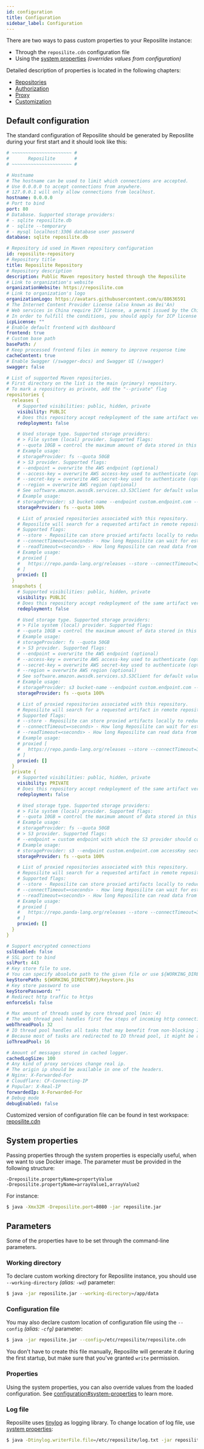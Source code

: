 ```yaml
---
id: configuration
title: Configuration
sidebar_label: Configuration
---
```


There are two ways to pass custom properties to your Reposilite instance:

- Through the `reposilite.cdn` configuration file
- Using the [system properties](#system-properties) _(overrides values from configuration)_

Detailed description of properties is located in the following chapters:

- [Repositories](./repositories)
- [Authorization](./authorization)
- [Proxy](./proxy)
- [Customization](./customization)

## Default configuration

The standard configuration of Reposilite should be generated
by Reposilite during your first start and it should look like this:

```yaml
# ~~~~~~~~~~~~~~~~~~~~~~ #
#       Reposilite       #
# ~~~~~~~~~~~~~~~~~~~~~~ #

# Hostname
# The hostname can be used to limit which connections are accepted.
# Use 0.0.0.0 to accept connections from anywhere.
# 127.0.0.1 will only allow connections from localhost.
hostname: 0.0.0.0
# Port to bind
port: 80
# Database. Supported storage providers:
# - sqlite reposilite.db
# - sqlite --temporary
# - mysql localhost:3306 database user password
database: sqlite reposilite.db

# Repository id used in Maven repository configuration
id: reposilite-repository
# Repository title
title: Reposilite Repository
# Repository description
description: Public Maven repository hosted through the Reposilite
# Link to organization's website
organizationWebsite: https://reposilite.com
# Link to organization's logo
organizationLogo: https://avatars.githubusercontent.com/u/88636591
# The Internet Content Provider License (also known as Bei'An)
# Web services in China require ICP license, a permit issued by the Chinese government to permit China-based websites to operate in China.
# In order to fulfill the conditions, you should apply for ICP license from your service provider and fill in this parameter.
icpLicense: ""
# Enable default frontend with dashboard
frontend: true
# Custom base path
basePath: /
# Keep processed frontend files in memory to improve response time
cacheContent: true
# Enable Swagger (/swagger-docs) and Swagger UI (/swagger)
swagger: false

# List of supported Maven repositories.
# First directory on the list is the main (primary) repository.
# To mark a repository as private, add the "--private" flag
repositories {
  releases {
    # Supported visibilities: public, hidden, private
    visibility: PUBLIC
    # Does this repository accept redeployment of the same artifact version
    redeployment: false

    # Used storage type. Supported storage providers:
    # > File system (local) provider. Supported flags:
    # --quota 10GB = control the maximum amount of data stored in this repository. (Supported formats: 90%, 500MB, 10GB)
    # Example usage:
    # storageProvider: fs --quota 50GB
    # > S3 provider. Supported flags:
    # --endpoint = overwrite the AWS endpoint (optional)
    # --access-key = overwrite AWS access-key used to authenticate (optional)
    # --secret-key = overwrite AWS secret-key used to authenticate (optional)
    # --region = overwrite AWS region (optional)
    # See software.amazon.awssdk.services.s3.S3Client for default values
    # Example usage:
    # storageProvider: s3 bucket-name --endpoint custom.endpoint.com --access-key accessKey --secret-key secretKey --region region
    storageProvider: fs --quota 100%

    # List of proxied repositories associated with this repository.
    # Reposilite will search for a requested artifact in remote repositories listed below.
    # Supported flags:
    # --store - Reposilite can store proxied artifacts locally to reduce response time and improve stability
    # --connectTimeout=<seconds> - How long Reposilite can wait for establishing the connection with a remote host (default: 3s)
    # --readTimeout=<seconds> - How long Reposilite can read data from remote proxy. (default: 15s)
    # Example usage:
    # proxied [
    #   https://repo.panda-lang.org/releases --store --connectTimeout=3 --readTimeout=15 --auth user:token
    # ]
    proxied: []
  }
  snapshots {
    # Supported visibilities: public, hidden, private
    visibility: PUBLIC
    # Does this repository accept redeployment of the same artifact version
    redeployment: false

    # Used storage type. Supported storage providers:
    # > File system (local) provider. Supported flags:
    # --quota 10GB = control the maximum amount of data stored in this repository. (Supported formats: 90%, 500MB, 10GB)
    # Example usage:
    # storageProvider: fs --quota 50GB
    # > S3 provider. Supported flags:
    # --endpoint = overwrite the AWS endpoint (optional)
    # --access-key = overwrite AWS access-key used to authenticate (optional)
    # --secret-key = overwrite AWS secret-key used to authenticate (optional)
    # --region = overwrite AWS region (optional)
    # See software.amazon.awssdk.services.s3.S3Client for default values
    # Example usage:
    # storageProvider: s3 bucket-name --endpoint custom.endpoint.com --access-key accessKey --secret-key secretKey --region region
    storageProvider: fs --quota 100%

    # List of proxied repositories associated with this repository.
    # Reposilite will search for a requested artifact in remote repositories listed below.
    # Supported flags:
    # --store - Reposilite can store proxied artifacts locally to reduce response time and improve stability
    # --connectTimeout=<seconds> - How long Reposilite can wait for establishing the connection with a remote host (default: 3s)
    # --readTimeout=<seconds> - How long Reposilite can read data from remote proxy. (default: 15s)
    # Example usage:
    # proxied [
    #   https://repo.panda-lang.org/releases --store --connectTimeout=3 --readTimeout=15 --auth user:token
    # ]
    proxied: []
  }
  private {
    # Supported visibilities: public, hidden, private
    visibility: PRIVATE
    # Does this repository accept redeployment of the same artifact version
    redeployment: false

    # Used storage type. Supported storage providers:
    # > File system (local) provider. Supported flags:
    # --quota 10GB = control the maximum amount of data stored in this repository. (Supported formats: 90%, 500MB, 10GB)
    # Example usage:
    # storageProvider: fs --quota 50GB
    # > S3 provider. Supported flags:
    # --endpoint = custom endpoint with which the S3 provider should communicate (optional)
    # Example usage:
    # storageProvider: s3 --endpoint custom.endpoint.com accessKey secretKey region bucket-name
    storageProvider: fs --quota 100%

    # List of proxied repositories associated with this repository.
    # Reposilite will search for a requested artifact in remote repositories listed below.
    # Supported flags:
    # --store - Reposilite can store proxied artifacts locally to reduce response time and improve stability
    # --connectTimeout=<seconds> - How long Reposilite can wait for establishing the connection with a remote host (default: 3s)
    # --readTimeout=<seconds> - How long Reposilite can read data from remote proxy. (default: 15s)
    # Example usage:
    # proxied [
    #   https://repo.panda-lang.org/releases --store --connectTimeout=3 --readTimeout=15 --auth user:token
    # ]
    proxied: []
  }
}

# Support encrypted connections
sslEnabled: false
# SSL port to bind
sslPort: 443
# Key store file to use.
# You can specify absolute path to the given file or use ${WORKING_DIRECTORY} variable.
keyStorePath: ${WORKING_DIRECTORY}/keystore.jks
# Key store password to use
keyStorePassword: ""
# Redirect http traffic to https
enforceSsl: false

# Max amount of threads used by core thread pool (min: 4)
# The web thread pool handles first few steps of incoming http connections, as soon as possible all tasks are redirected to IO thread pool.
webThreadPool: 32
# IO thread pool handles all tasks that may benefit from non-blocking IO (min: 2)
# Because most of tasks are redirected to IO thread pool, it might be a good idea to keep it at least equal to web thread pool.
ioThreadPool: 16

# Amount of messages stored in cached logger.
cachedLogSize: 100
# Any kind of proxy services change real ip.
# The origin ip should be available in one of the headers.
# Nginx: X-Forwarded-For
# Cloudflare: CF-Connecting-IP
# Popular: X-Real-IP
forwardedIp: X-Forwarded-For
# Debug mode
debugEnabled: false
```

Customized version of configuration file can be found in test workspace: [reposilite.cdn](https://github.com/dzikoysk/reposilite/blob/master/reposilite-backend/src/test/workspace/reposilite.cdn)

## System properties

Passing properties through the system properties is especially useful,
when we want to use Docker image. The parameter must be provided in the following structure:

```properties
-Dreposilite.propertyName=propertyValue
-Dreposilite.propertyName=arrayValue1,arrayValue2
```

For instance:

```bash
$ java -Xmx32M -Dreposilite.port=8080 -jar reposilite.jar
```

## Parameters

Some of the properties have to be set through the command-line parameters.

### Working directory

To declare custom working directory for Reposilite instance,
you should use `--working-directory` _(alias: `-wd`)_ parameter:

```bash
$ java -jar reposilite.jar --working-directory=/app/data
```

### Configuration file

You may also declare custom location of configuration file using the `--config` _(alias: `-cfg`)_ parameter:

```bash
$ java -jar reposilite.jar --config=/etc/reposilite/reposilite.cdn
```

You don't have to create this file manually,
Reposilite will generate it during the first startup,
but make sure that you've granted `write` permission.

### Properties

Using the system properties,
you can also override values from the loaded configuration.
See [configuration#system-properties](./configuration#system-properties) to learn more.

### Log file

Reposilite uses [tinylog](https://tinylog.org) as logging library.
To change location of log file, use [system properties](https://tinylog.org/v2/configuration/#configuration):

```bash
$ java -Dtinylog.writerFile.file=/etc/reposilite/log.txt -jar reposilite.jar
```
